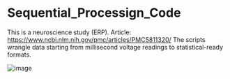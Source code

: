 # Sequential_Processign_Code
This is a neuroscience study (ERP). Article: https://www.ncbi.nlm.nih.gov/pmc/articles/PMC5811320/ The scripts wrangle data starting from millisecond voltage readings to statistical-ready formats.

![image](https://user-images.githubusercontent.com/16738116/112730138-41b6b200-8f06-11eb-8de8-708d1c02f7d1.png)
